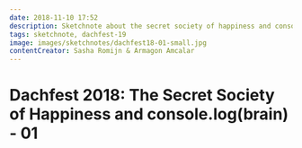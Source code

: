 ```yaml
---
date: 2018-11-10 17:52
description: Sketchnote about the secret society of happiness and console.log(brain), part 1
tags: sketchnote, dachfest-19
image: images/sketchnotes/dachfest18-01-small.jpg
contentCreator: Sasha Romijn & Armagon Amcalar
---
```


# Dachfest 2018: The Secret Society of Happiness and console.log(brain) - 01
